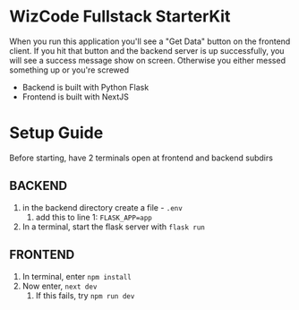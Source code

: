 # WizCode Fullstack StarterKit

When you run this application you'll see a "Get Data" button on the frontend client. If you hit that button and the backend server is up successfully, you will see a success message show on screen. Otherwise you either messed something up or you're screwed

- Backend is built with Python Flask
- Frontend is built with NextJS

# Setup Guide

Before starting, have 2 terminals open at frontend and backend subdirs

## BACKEND
1. in the backend directory create a file - ```.env```
   1. add this to line 1: ```FLASK_APP=app```
2. In a terminal, start the flask server with ```flask run```

## FRONTEND
1. In terminal, enter ```npm install```
2. Now enter, ```next dev```
   1. If this fails, try ```npm run dev```  

